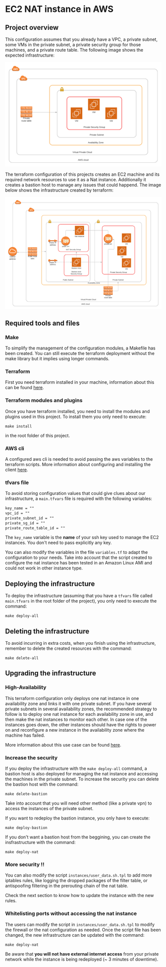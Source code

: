 # EC2 NAT instance in AWS

## Project overview
This configuration assumes that you already have a VPC, a private subnet, some VMs in the private subnet, a private security group for those machines, and a private route table. The following image shows the expected infrastructure:

![Expected infrastructure](images/init-infrastructure.png)

The terraform configuration of this projects creates an EC2 machine and its required network resources to use it as a Nat instance. Additionally it creates a bastion host to manage any issues that could happend. The image below shows the infrastructure created by terraform:

![Created infrastructure](images/end-infrastructure.png)

## Required tools and files

### Make
To simplify the management of the configuration modules, a Makefile has been created. You can still execute the terraform deployment without the make library but it implies using longer commands.

### Terraform
First you need terraform installed in your machine, information about this can be found [here](https://learn.hashicorp.com/terraform/getting-started/install.html).

### Terraform modules and plugins

Once you have terraform installed, you need to install the modules and plugins used in this project. To install them you only need to execute:
```
make install
```
in the root folder of this project.

### AWS cli
A configured aws cli is needed to avoid passing the aws variables to the terraform scripts. More information about configuring and installing the client [here](https://docs.aws.amazon.com/cli/latest/userguide/install-cliv2.html).

### tfvars file

To avoid storing configuration values that could give clues about our infrastructure, a `main.tfvars` file is required with the following variables: 
```
key_name = ""
vpc_id = ""
private_subnet_id = ""
private_sg_id = ""
private_route_table_id = ""
```

The `key_name` variable is the **name** of your ssh key used to manage the EC2 instances. You don't need to pass explicitly any key.

You can also modify the variables in the file `variables.tf` to adapt the configuration to your needs. Take into account that the script created to configure the nat instance has been tested in an Amazon Linux AMI and could not work in other instance type.

## Deploying the infrastructure

To deploy the infrastructure (assuming that you have a `tfvars` file called `main.tfvars` in the root folder of the project), you only need to execute the command:
```
make deploy-all
```


## Deleting the infrastructure
To avoid incurring in extra costs, when you finish using the infrastructure, remember to delete the created resources with the command:
```
make delete-all
```

## Upgrading the infrastructure

### High-Availability

This terraform configuration only deploys one nat instance in one availability zone and links it with one private subnet. If you have several private subnets in several availability zones, the recommended strategy to follow is to deploy one nat instance for each availability zone in use, and then make the nat instances to monitor each other. In case one of the instances goes down, the other instances should have the rights to power on and reconfigure a new instance in the availability zone where the machine has failed.

More information about this use case can be found [here](https://aws.amazon.com/articles/high-availability-for-amazon-vpc-nat-instances-an-example/).

### Increase the security

If you deploy the infrastructure with the `make deploy-all` command, a bastion host is also deployed for managing the nat instance and accessing the machines in the private subnet. To increase the security you can delete the bastion host with the command:

```
make delete-bastion
```
Take into account that you will need other method (like a private vpn) to access the instances of the private subnet.

If you want to redeploy the bastion instance, you only have to execute:
```
make deploy-bastion
```

If you don't want a bastion host from the beggining, you can create the insfrastructure with the command:
```
make deploy-nat
```

### More security !!

You can also modify the script `instances/user_data.sh.tpl` to add more iptables rules, like logging the dropped packages of the filter table, or antispoofing filtering in the prerouting chain of the nat table.

Check the next section to know how to update the instance with the new rules.


### Whitelisting ports without accessing the nat instance

The users can modify the script in `instances/user_data.sh.tpl` to modify the firewall or the nat configuration as needed.
Once the script file has been changed, the new infrastructure can be updated with the command:

```
make deploy-nat
```

Be aware that **you will not have external internet access** from your private network while the instance is being redeployed (~ 3 minutes of downtime).